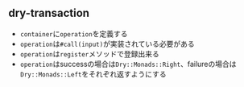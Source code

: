 ## dry-transaction

* `container`に`operation`を定義する
* `operation`は`#call(input)`が実装されている必要がある
* `operation`は`register`メソッドで登録出来る
* `operation`はsuccessの場合は`Dry::Monads::Right`、failureの場合は`Dry::Monads::Left`をそれぞれ返すようにする
